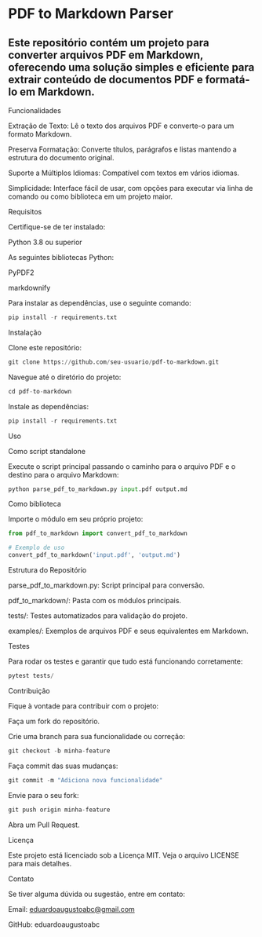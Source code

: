 # PDF to Markdown Parser

## Este repositório contém um projeto para converter arquivos PDF em Markdown, oferecendo uma solução simples e eficiente para extrair conteúdo de documentos PDF e formatá-lo em Markdown.

Funcionalidades

Extração de Texto: Lê o texto dos arquivos PDF e converte-o para um formato Markdown.

Preserva Formatação: Converte títulos, parágrafos e listas mantendo a estrutura do documento original.

Suporte a Múltiplos Idiomas: Compatível com textos em vários idiomas.

Simplicidade: Interface fácil de usar, com opções para executar via linha de comando ou como biblioteca em um projeto maior.

Requisitos

Certifique-se de ter instalado:

Python 3.8 ou superior

As seguintes bibliotecas Python:

PyPDF2

markdownify

Para instalar as dependências, use o seguinte comando:

```python
pip install -r requirements.txt
```

Instalação

Clone este repositório:

```python
git clone https://github.com/seu-usuario/pdf-to-markdown.git
```

Navegue até o diretório do projeto:

```python
cd pdf-to-markdown
```

Instale as dependências:

```python
pip install -r requirements.txt
```

Uso

Como script standalone

Execute o script principal passando o caminho para o arquivo PDF e o destino para o arquivo Markdown:

```python
python parse_pdf_to_markdown.py input.pdf output.md
```

Como biblioteca

Importe o módulo em seu próprio projeto:

```python
from pdf_to_markdown import convert_pdf_to_markdown

# Exemplo de uso
convert_pdf_to_markdown('input.pdf', 'output.md')
```

Estrutura do Repositório

parse_pdf_to_markdown.py: Script principal para conversão.

pdf_to_markdown/: Pasta com os módulos principais.

tests/: Testes automatizados para validação do projeto.

examples/: Exemplos de arquivos PDF e seus equivalentes em Markdown.

Testes

Para rodar os testes e garantir que tudo está funcionando corretamente:

```python
pytest tests/
```

Contribuição

Fique à vontade para contribuir com o projeto:

Faça um fork do repositório.

Crie uma branch para sua funcionalidade ou correção:

```python
git checkout -b minha-feature
```

Faça commit das suas mudanças:

```python
git commit -m "Adiciona nova funcionalidade"
```

Envie para o seu fork:

```python
git push origin minha-feature
```

Abra um Pull Request.

Licença

Este projeto está licenciado sob a Licença MIT. Veja o arquivo LICENSE para mais detalhes.

Contato

Se tiver alguma dúvida ou sugestão, entre em contato:

Email: eduardoaugustoabc@gmail.com

GitHub: eduardoaugustoabc
